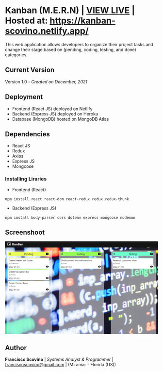 
# Kanban (M.E.R.N)  |  [VIEW LIVE](https://kanban-scovino.netlify.app/)  |  Hosted at: https://kanban-scovino.netlify.app/

This web application allows developers to organize their project tasks and change their stage based on (pending, coding, testing, and done) categories.

## Current Version
Version 1.0 - *Created on December, 2021*

## Deployment

* Frontend (React JS) deployed on Netlify
* Backend (Express JS) deployed on Heroku
* Database (MongoDB) hosted on MongoDB Atlas 

## Dependencies

* React JS
* Redux
* Axios
* Express JS
* Mongoose

### Installing Liraries

* Frontend (React)
```
npm install react react-dom react-redux redux redux-thunk
```

* Backend (Express JS)
```
npm install body-parser cors dotenv express mongoose nodemon
```

## Screenshoot

![Screenshoot](https://github.com/fscovino/kanban/blob/main/kanban_screenshot_1.png)

## Author

**Francisco Scovino** | *Systems Analyst & Programmer* | [franciscoscovino@gmail.com](mailto:franciscoscovino@gmail.com) | (Miramar - Florida (US))

